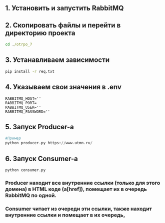 ## 1. Установить и запустить RabbitMQ
## 2. Скопировать файлы и перейти в директорию проекта
```cmd
cd ./otrpo_7
```
## 3. Устанавливаем зависимости
```cmd
pip install -r req.txt
```
## 4. Указываем свои значения в .env
```
RABBITMQ_HOST=''
RABBITMQ_PORT=
RABBITMQ_USER=''
RABBITMQ_PASSWORD=''
```
## 5. Запуск Producer-a
```python
#Пример
python producer.py https://www.utmn.ru/
```
## 6. Запуск Consumer-а
```python
python consumer.py
```
### Producer находит все внутренние ссылки (только для этого домена) в HTML коде (a[href]), помещает их в очередь RabbitMQ по одной. 
### Consumer читает из очереди эти ссылки, также находит внутренние ссылки и помещает в их очередь,

